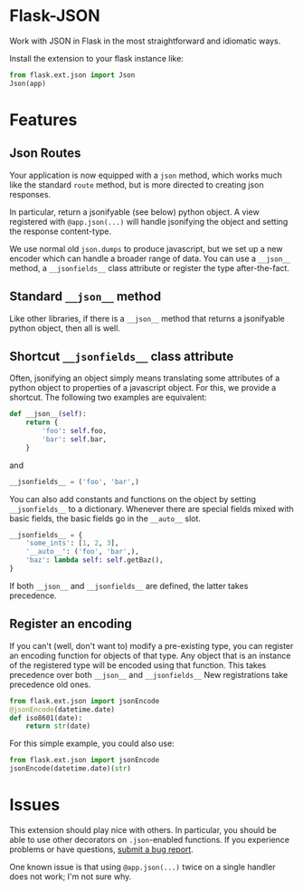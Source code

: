 Flask-JSON
==========

Work with JSON in Flask in the most straightforward and idiomatic ways.

Install the extension to your flask instance like:

```python
from flask.ext.json import Json
Json(app)
```

Features
========

Json Routes
-----------

Your application is now equipped with a `json` method, which works much like the standard `route` method, but is more directed to creating json responses.

In particular, return a jsonifyable (see below) python object. A view registered with `@app.json(...)` will handle jsonifying the object and setting the response content-type.

We use normal old `json.dumps` to produce javascript, but we set up a new encoder which can handle a broader range of data. You can use a `__json__` method, a `__jsonfields__` class attribute or register the type after-the-fact.

Standard `__json__` method
--------------------------
Like other libraries, if there is a `__json__` method that returns a jsonifyable python object, then all is well.

Shortcut `__jsonfields__` class attribute
-----------------------------------------
Often, jsonifying an object simply means translating some attributes of a python object to properties of a javascript object. For this, we provide a shortcut. The following two examples are equivalent:

```python
def __json__(self):
    return {
        'foo': self.foo,
        'bar': self.bar,
    }
```

and

```python
__jsonfields__ = ('foo', 'bar',)
```

You can also add constants and functions on the object by setting `__jsonfields__` to a dictionary.
Whenever there are special fields mixed with basic fields, the basic fields go in the `__auto__` slot.

```python
__jsonfields__ = {
    'some_ints': [1, 2, 3],
    '__auto__': ('foo', 'bar',),
    'baz': lambda self: self.getBaz(),
}
```

If both `__json__` and `__jsonfields__` are defined, the latter takes precedence.

Register an encoding
--------------------
If you can't (well, don't want to) modify a pre-existing type, you can register an encoding function for objects of that type.
Any object that is an instance of the registered type will be encoded using that function.
This takes precedence over both `__json__` and `__jsonfields__`
New registrations take precedence old ones.

```python
from flask.ext.json import jsonEncode
@jsonEncode(datetime.date)
def iso8601(date):
    return str(date)
```

For this simple example, you could also use:

```python
from flask.ext.json import jsonEncode
jsonEncode(datetime.date)(str)
```

Issues
======

This extension should play nice with others. In particular, you should be able to
use other decorators on `.json`-enabled functions. If you experience problems or have
questions, [submit a bug report](https://github.com/Zankoku-Okuno/flask-verbs/issues).

One known issue is that using `@app.json(...)` twice on a single handler does not work; I'm not sure why.

